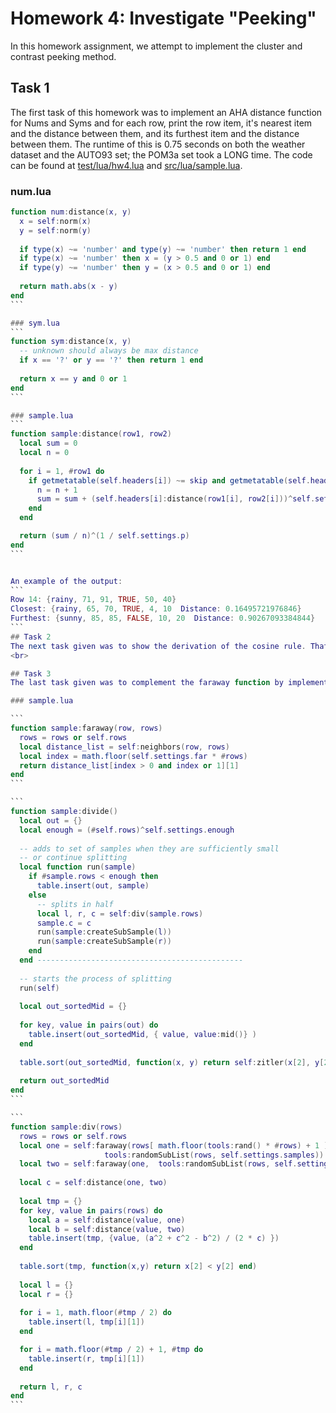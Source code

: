 # Homework 4: Investigate "Peeking"

In this homework assignment, we attempt to implement the cluster and contrast peeking method. 
## Task 1
The first task of this homework was to implement an AHA distance function for Nums and Syms and for each row, print the row item, it's nearest item and the distance between them, and its furthest item and the distance between them. The runtime of this is 0.75 seconds on both the weather dataset and the AUTO93 set; the POM3a set took a LONG time. The code can be found at [test/lua/hw4.lua](https://github.com/foleycolin00/SinlessCSA/blob/hw4-lua/test/lua/hw4.lua) and [src/lua/sample.lua](https://github.com/foleycolin00/SinlessCSA/blob/hw4-lua/src/lua/sample.lua). 

### num.lua
````lua
function num:distance(x, y)
  x = self:norm(x)
  y = self:norm(y)
  
  if type(x) ~= 'number' and type(y) ~= 'number' then return 1 end
  if type(x) ~= 'number' then x = (y > 0.5 and 0 or 1) end
  if type(y) ~= 'number' then y = (x > 0.5 and 0 or 1) end
  
  return math.abs(x - y)
end
```

### sym.lua
```
function sym:distance(x, y)
  -- unknown should always be max distance
  if x == '?' or y == '?' then return 1 end
  
  return x == y and 0 or 1
end
```

### sample.lua
```
function sample:distance(row1, row2)
  local sum = 0
  local n = 0
  
  for i = 1, #row1 do
    if getmetatable(self.headers[i]) ~= skip and getmetatable(self.headers[i]) ~= goal and getmetatable(self.headers[i]) ~= klass then
      n = n + 1
      sum = sum + (self.headers[i]:distance(row1[i], row2[i]))^self.settings.p
    end
  end

  return (sum / n)^(1 / self.settings.p)
end
```


An example of the output: 
```
Row 14: {rainy, 71, 91, TRUE, 50, 40}
Closest: {rainy, 65, 70, TRUE, 4, 10  Distance: 0.16495721976846}
Furthest: {sunny, 85, 85, FALSE, 10, 20  Distance: 0.90267093384844}
```
## Task 2
The next task given was to show the derivation of the cosine rule. That can be seen here: https://user-images.githubusercontent.com/89092830/134360525-14f2d5b8-d40b-4bfa-934b-6c94c0fb090b.png
<br>

## Task 3
The last task given was to complement the faraway function by implementing a div1 function that does one random based on two distant points, and a divs function that does many random projections, dividing the data down to sqrt(n) of the data. The implementation can be found at [src/lua/sample.lua](https://github.com/foleycolin00/SinlessCSA/blob/hw4-lua/src/lua/sample.lua).

### sample.lua 

```
function sample:faraway(row, rows)
  rows = rows or self.rows
  local distance_list = self:neighbors(row, rows)
  local index = math.floor(self.settings.far * #rows)
  return distance_list[index > 0 and index or 1][1]
end
```

```
function sample:divide()
  local out = {}
  local enough = (#self.rows)^self.settings.enough
  
  -- adds to set of samples when they are sufficiently small
  -- or continue splitting
  local function run(sample) 
    if #sample.rows < enough then
      table.insert(out, sample)
    else
      -- splits in half
      local l, r, c = self:div(sample.rows)
      sample.c = c
      run(sample:createSubSample(l))
      run(sample:createSubSample(r))
    end
  end ----------------------------------------------
  
  -- starts the process of splitting
  run(self)
  
  local out_sortedMid = {}
  
  for key, value in pairs(out) do
    table.insert(out_sortedMid, { value, value:mid()} )
  end
  
  table.sort(out_sortedMid, function(x, y) return self:zitler(x[2], y[2]) end)
  
  return out_sortedMid
end
```

```
function sample:div(rows)
  rows = rows or self.rows
  local one = self:faraway(rows[ math.floor(tools:rand() * #rows) + 1 ],
                     tools:randomSubList(rows, self.settings.samples))
  local two = self:faraway(one,  tools:randomSubList(rows, self.settings.samples))
  
  local c = self:distance(one, two)
  
  local tmp = {}
  for key, value in pairs(rows) do
    local a = self:distance(value, one)
    local b = self:distance(value, two)
    table.insert(tmp, {value, (a^2 + c^2 - b^2) / (2 * c) })
  end
  
  table.sort(tmp, function(x,y) return x[2] < y[2] end)
  
  local l = {}
  local r = {}
  
  for i = 1, math.floor(#tmp / 2) do
    table.insert(l, tmp[i][1])
  end

  for i = math.floor(#tmp / 2) + 1, #tmp do
    table.insert(r, tmp[i][1])
  end
  
  return l, r, c
end
```
